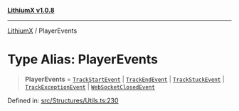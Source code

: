 [**LithiumX v1.0.8**](../README.md)

***

[LithiumX](../globals.md) / PlayerEvents

# Type Alias: PlayerEvents

> **PlayerEvents** = [`TrackStartEvent`](../interfaces/TrackStartEvent.md) \| [`TrackEndEvent`](../interfaces/TrackEndEvent.md) \| [`TrackStuckEvent`](../interfaces/TrackStuckEvent.md) \| [`TrackExceptionEvent`](../interfaces/TrackExceptionEvent.md) \| [`WebSocketClosedEvent`](../interfaces/WebSocketClosedEvent.md)

Defined in: [src/Structures/Utils.ts:230](https://github.com/anantix-network/LithiumX/blob/6d83bed841f7c0d8766531c5310768bcb05e7f91/src/Structures/Utils.ts#L230)
